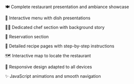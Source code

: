 🍽️ Complete restaurant presentation and ambiance showcase

📜 Interactive menu with dish presentations

👨‍🍳 Dedicated chef section with background story

📝 Reservation section

🍲 Detailed recipe pages with step-by-step instructions

🗺️ Interactive map to locate the restaurant

📱 Responsive design adapted to all devices

✨ JavaScript animations and smooth navigation
